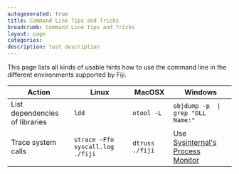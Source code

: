 ```yaml
---
autogenerated: true
title: Command Line Tips and Tricks
breadcrumb: Command Line Tips and Tricks
layout: page
categories: 
description: test description
---
```


This page lists all kinds of usable hints how to use the command line in the different environments supported by Fiji.

| Action                         | Linux                                     | MacOSX                      | Windows                                                                                            |
| ------------------------------ | ----------------------------------------- | --------------------------- | -------------------------------------------------------------------------------------------------- |
| List dependencies of libraries | ` ldd  `<library-file>                    | ` otool -L  `<library-file> | ` objdump -p  `<library-file>`  \| grep "DLL Name:" `                                              |
| Trace system calls             | ` strace -Ffo syscall.log ./fiji  `<args> | ` dtruss ./fiji  `<args>    | Use [Sysinternal's Process Monitor](http://technet.microsoft.com/en-us/sysinternals/bb896645.aspx) |
